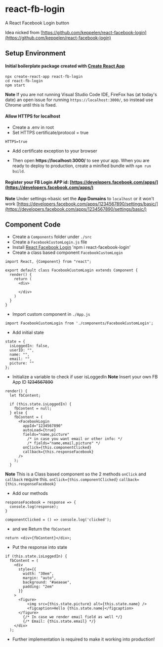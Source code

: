 # react-fb-login
A React Facebook Login button

Idea nicked from [https://github.com/keppelen/react-facebook-login](https://github.com/keppelen/react-facebook-login)

## Setup Environment

#### Initial boilerplate package created with [Create React App](https://github.com/facebook/create-react-app)
```
npx create-react-app react-fb-login
cd react-fb-login
npm start
```

**Note** If you are not running Visual Studio Code IDE, FireFox has (at today's date) an open issue for running `https://localhost:3000/`, so instead use Chrome until this is fixed.

#### Allow HTTPS for localhost
* Create a .env in root
* Set HTTPS certificate/protocol = true
```
HTTPS=true
```
* Add certificate exception to your browser

* Then open **https://localhost:3000/** to see your app.
When you are ready to deploy to production, create a minified bundle with `npm run build`.

#### Register your FB Login APP id: [https://developers.facebook.com/apps/](https://developers.facebook.com/apps/)

**Note** Under settings->basic set the **App Domains** to `localhost` or it won't work
[https://developers.facebook.com/apps/1234567890/settings/basic/](https://developers.facebook.com/apps/1234567890/settings/basic/)

## Component Code

* Create a `Components` folder under `./src`
* Create a `FacebookCustomLogin.js` file
* Install [React Facebook Login](https://www.npmjs.com/package/react-facebook-login) 'npm i react-facebook-login'
* Create a class based component `FacebookCustomLogin`
```
import React, {Component} from "react";

export default class FacebookCustomLogin extends Component {
  render() {
    return (
      <div>

      </div>
    )
  }
}
```

* Import custom component in `./App.js`
```
import FacebookCustomLogin from './components/FacebookCustomLogin';
```

* Add initial state
```
state = {
  isLoggedIn: false,
  userID: "",
  name: "",
  email: "",
  picture: ""
};
```

* Initialize a variable to check if user isLoggedIn
**Note** Insert your own FB App ID ~~1234567890~~
```
render() {
  let fbContent;

  if (this.state.isLoggedIn) {
    fbContent = null;
  } else {
    fbContent = (
      <FacebookLogin
        appId="1234567890"
        autoLoad={true}
        fields="name,picture"
          /* in case you want email or other info: */
          /* fields="name,email,picture" */
        onClick={this.componentClicked}
        callback={this.responseFacebook}
      />
    );
  }

```

**Note**  This is a Class based component so the 2 methods `onClick` and `callback` require this.
`onClick={this.componentClicked}`
`callback={this.responseFacebook}`

* Add our methods
```
responseFacebook = response => {
  console.log(response);
}

componentClicked = () => console.log('clicked');
```

* and we Return the `fbContent`
```
return <div>{fbContent}</div>;
```

* Put the response into state
```
if (this.state.isLoggedIn) {
  fbContent = (
    <div
      style={{
        width: "30em",
        margin: "auto",
        background: "#aeaeae",
        padding: "2em"
      }}
    >
      <figure>
          <img src={this.state.picture} alt={this.state.name} />
          <figcaption>Hello {this.state.name}</figcaption>
      </figure>
        {/* In case we render email field as well */}
        {/* Email: {this.state.email} */}
    </div>
  );
  ```

* Further implementation is required to make it working into production!
